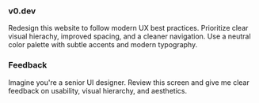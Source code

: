 ### v0.dev

Redesign this website to follow modern UX best practices. Prioritize clear visual hierachy, improved spacing, and a cleaner navigation. Use a neutral color palette with subtle accents and modern typography.

### Feedback

Imagine you're a senior UI designer. Review this screen and give me clear feedback on usability, visual hierarchy, and aesthetics.

